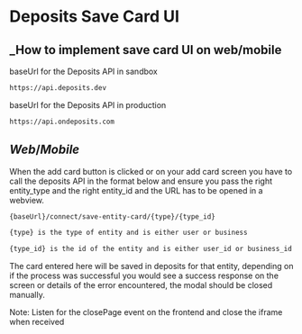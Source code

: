 # Deposits Save Card UI

## _How to implement save card UI on web/mobile 


baseUrl for the Deposits API in sandbox
```sh
https://api.deposits.dev
```
baseUrl for the Deposits API in production
```sh
https://api.ondeposits.com
```

## _Web_/_Mobile_

When the add card button is clicked or on your add card screen you have to call the deposits API in the format below and ensure you pass the right entity_type and the right entity_id and the URL has to be opened in a webview.

```sh
{baseUrl}/connect/save-entity-card/{type}/{type_id}
```

```sh
{type} is the type of entity and is either user or business
```

```sh
{type_id} is the id of the entity and is either user_id or business_id
```

The card entered here will be saved in deposits for that entity, depending on if the process was successful you would see a success response on the screen or details of the error encountered, the modal should be closed manually.

Note: Listen for the closePage event on the frontend and close the iframe when received